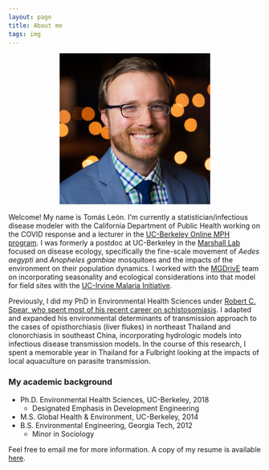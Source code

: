 ```yaml
---
layout: page
title: About me
tags: img
---
```

<p align="center"> 
<img src="/img/new-headshot-square.jpeg" width="300" />
</p>

Welcome! My name is Tomás León. I'm currently a statistician/infectious disease modeler with the California Department of Public Health working on the COVID response and a lecturer in the [UC-Berkeley Online MPH program](https://onlinemph.berkeley.edu/). I was formerly a postdoc at UC-Berkeley in the [Marshall Lab](https://www.marshalllab.com) focused on disease ecology, specifically the fine-scale movement of _Aedes aegypti_ and _Anopheles gambiae_ mosquitoes and the impacts of the environment on their population dynamics. I worked with the [MGDrivE](https://marshalllab.github.io/MGDrivE/) team on incorporating seasonality and ecological considerations into that model for field sites with the [UC-Irvine Malaria Initiative](https://ucimi.org/).

Previously, I did my PhD in Environmental Health Sciences under [Robert C. Spear, who spent most of his recent career on schistosomiasis](https://schistoatberkeley.weebly.com/). I adapted and expanded his environmental determinants of transmission approach to the cases of opisthorchiasis (liver flukes) in northeast Thailand and clonorchiasis in southeast China, incorporating hydrologic models into infectious disease transmission models. In the course of this research, I spent a memorable year in Thailand for a Fulbright looking at the impacts of local aquaculture on parasite transmission.


### My academic background

- Ph.D. Environmental Health Sciences, UC-Berkeley, 2018
  - Designated Emphasis in Development Engineering
- M.S. Global Health & Environment, UC-Berkeley, 2014
- B.S. Environmental Engineering, Georgia Tech, 2012
  - Minor in Sociology


  

Feel free to email me for more information. A copy of my resume is available [here](CV_Tomas_Leon_2021c.pdf).
